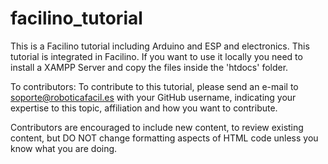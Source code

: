 # facilino_tutorial
This is a Facilino tutorial including Arduino and ESP and electronics. This tutorial is integrated in Facilino. If you want to use it locally you need to install a XAMPP Server and copy the files inside the 'htdocs' folder.

To contributors:
To contribute to this tutorial, please send an e-mail to soporte@roboticafacil.es with your GitHub username, indicating your expertise to this topic, affiliation and how you want to contribute.

Contributors are encouraged to include new content, to review existing content, but DO NOT change formatting aspects of HTML code unless you know what you are doing.
